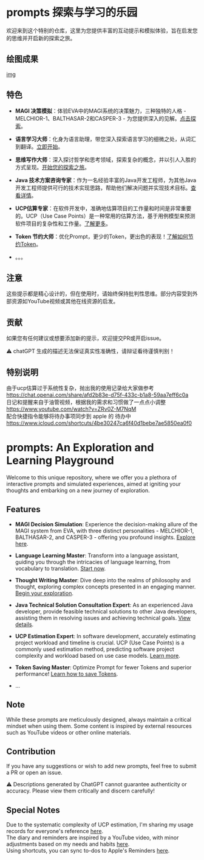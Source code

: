 # prompts 探索与学习的乐园

欢迎来到这个特别的仓库，这里为您提供丰富的互动提示和模拟体验，旨在启发您的思维并开启新的探索之旅。

## 绘图成果
[img](https://i.imgur.com/QXnojw0.jpg)

## 特色

- **MAGI 决策模拟**：体验EVA中的MAGI系统的决策魅力，三种独特的人格 - MELCHIOR-1、BALTHASAR-2和CASPER-3 - 为您提供深入的见解。[点击探索](https://github.com/GeekyWizKid/prompts/blob/main/二次元/MAGI-EVA.md)。

- **语言学习大师**：化身为语言助理，带您深入探索语言学习的细微之处，从词汇到翻译。[立即开始](https://github.com/GeekyWizKid/prompts/blob/main/学习类/语言大师.md)。

- **思维写作大师**：深入探讨哲学和思考领域，探索复杂的概念，并以引人入胜的方式呈现。[开始您的探索之旅](https://github.com/GeekyWizKid/prompts/blob/main/写作类/思维写作大师.md)。

- **Java 技术方案咨询专家**：作为一名经验丰富的Java开发工程师，为其他Java开发工程师提供可行的技术实现思路，帮助他们解决问题并实现技术目标。[查看详情](https://github.com/GeekyWizKid/prompts/blob/main/编程类/Java%20技术方案咨询专家.md)。

- **UCP估算专家**：在软件开发中，准确地估算项目的工作量和时间是非常重要的。UCP（Use Case Points）是一种常用的估算方法，基于用例模型来预测软件项目的复杂性和工作量。[了解更多](https://github.com/GeekyWizKid/prompts/blob/main/管理类/UCP估算.md)。

- **Token 节约大师**：优化Prompt，更少的Token，更出色的表现！[了解如何节约Token](https://github.com/GeekyWizKid/prompts/blob/main/工具类/Token%20节约大师.md)。

- 。。。

## 注意

这些提示都是精心设计的，但在使用时，请始终保持批判性思维。部分内容受到外部资源如YouTube视频或其他在线资源的启发。

## 贡献

如果您有任何建议或想要添加新的提示，欢迎提交PR或开启issue。

⚠️ chatGPT 生成的描述无法保证真实性准确性，请辩证看待谨慎判别！

## 特别说明
由于ucp估算过于系统性复杂，抛出我的使用记录给大家做参考 https://chat.openai.com/share/afd2b83e-d75f-433c-b1a8-59aa7eff6c0a  
日记和提醒来自于油管视频，根据我的需求和习惯做了一点点小调整 https://www.youtube.com/watch?v=ZRv0Z-M7NqM  
配合快捷指令能够将待办事项同步到 apple 的 待办中 https://www.icloud.com/shortcuts/4be30247ca6f40d1bebe7ae5850ea0f0  



# prompts: An Exploration and Learning Playground

Welcome to this unique repository, where we offer you a plethora of interactive prompts and simulated experiences, aimed at igniting your thoughts and embarking on a new journey of exploration.

## Features

- **MAGI Decision Simulation**: Experience the decision-making allure of the MAGI system from EVA, with three distinct personalities - MELCHIOR-1, BALTHASAR-2, and CASPER-3 - offering you profound insights. [Explore here](https://github.com/GeekyWizKid/prompts/blob/main/二次元/MAGI-EVA.md).

- **Language Learning Master**: Transform into a language assistant, guiding you through the intricacies of language learning, from vocabulary to translation. [Start now](https://github.com/GeekyWizKid/prompts/blob/main/学习类/语言大师.md).

- **Thought Writing Master**: Dive deep into the realms of philosophy and thought, exploring complex concepts presented in an engaging manner. [Begin your exploration](https://github.com/GeekyWizKid/prompts/blob/main/写作类/思维写作大师.md).

- **Java Technical Solution Consultation Expert**: As an experienced Java developer, provide feasible technical solutions to other Java developers, assisting them in resolving issues and achieving technical goals. [View details](https://github.com/GeekyWizKid/prompts/blob/main/编程类/Java%20技术方案咨询专家.md).

- **UCP Estimation Expert**: In software development, accurately estimating project workload and timeline is crucial. UCP (Use Case Points) is a commonly used estimation method, predicting software project complexity and workload based on use case models. [Learn more](https://github.com/GeekyWizKid/prompts/blob/main/管理类/UCP估算.md).

- **Token Saving Master**: Optimize Prompt for fewer Tokens and superior performance! [Learn how to save Tokens](https://github.com/GeekyWizKid/prompts/blob/main/工具类/Token%20节约大师.md).

- ...

## Note

While these prompts are meticulously designed, always maintain a critical mindset when using them. Some content is inspired by external resources such as YouTube videos or other online materials.

## Contribution

If you have any suggestions or wish to add new prompts, feel free to submit a PR or open an issue.

⚠️ Descriptions generated by ChatGPT cannot guarantee authenticity or accuracy. Please view them critically and discern carefully!

## Special Notes
Due to the systematic complexity of UCP estimation, I'm sharing my usage records for everyone's reference [here](https://chat.openai.com/share/afd2b83e-d75f-433c-b1a8-59aa7eff6c0a).  
The diary and reminders are inspired by a YouTube video, with minor adjustments based on my needs and habits [here](https://www.youtube.com/watch?v=ZRv0Z-M7NqM).  
Using shortcuts, you can sync to-dos to Apple's Reminders [here](https://www.icloud.com/shortcuts/4be30247ca6f40d1bebe7ae5850ea0f0).

